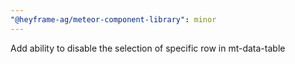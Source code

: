 ```yaml
---
"@heyframe-ag/meteor-component-library": minor
---
```


Add ability to disable the selection of specific row in mt-data-table
